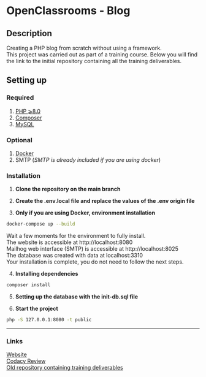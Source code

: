 # OpenClassrooms - Blog

## Description
Creating a PHP blog from scratch without using a framework.\
This project was carried out as part of a training course. Below you will find the link to the initial repository containing all the training deliverables.

## Setting up

### Required
1. [PHP ⩾8.0](https://www.php.net/downloads.php)
2. [Composer](https://getcomposer.org/download/)
3. [MySQL](https://www.mysql.com/fr/downloads/)

### Optional
1. [Docker](https://www.docker.com/)
2. SMTP (*SMTP is already included if you are using docker*)


### Installation
1. **Clone the repository on the main branch**

2. **Create the .env.local file and replace the values of the .env origin file**

3. **Only if you are using Docker, environment installation**
```bash
docker-compose up --build
```
Wait a few moments for the environment to fully install. \
The website is accessible at http://localhost:8080 \
Mailhog web interface (SMTP) is accessible at http://localhost:8025 \
The database was created with data at localhost:3310 \
Your installation is complete, you do not need to follow the next steps.

4. **Installing dependencies**
```bash
composer install
```

5. **Setting up the database with the init-db.sql file**

6. **Start the project**
```bash
php -S 127.0.0.1:8080 -t public
```

--- --- ---

### Links
[Website](https://formation.blog.gaelpaquien.com/) \
[Codacy Review](https://app.codacy.com/gh/Galuss1/openclassrooms-blog/dashboard)\
[Old repository containing training deliverables](https://github.com/Galuss1/openclassrooms-archive/tree/main/php-symfony-application-developer/project-5)
